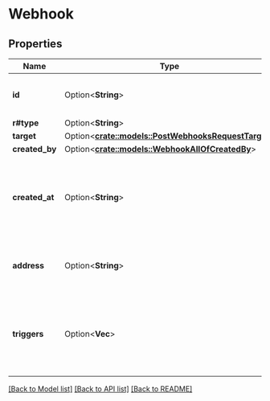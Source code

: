 # Webhook

## Properties

Name | Type | Description | Notes
------------ | ------------- | ------------- | -------------
**id** | Option<**String**> | The unique identifier for this webhook. | [optional]
**r#type** | Option<**String**> | `webhook` | [optional]
**target** | Option<[**crate::models::PostWebhooksRequestTarget**](post_webhooks_request_target.md)> |  | [optional]
**created_by** | Option<[**crate::models::WebhookAllOfCreatedBy**](Webhook_allOf_created_by.md)> |  | [optional]
**created_at** | Option<**String**> | A timestamp identifying the time that the webhook was created. | [optional]
**address** | Option<**String**> | The URL that is notified by this webhook | [optional]
**triggers** | Option<**Vec<String>**> | An array of event names that this webhook is to be triggered for | [optional]

[[Back to Model list]](../README.md#documentation-for-models) [[Back to API list]](../README.md#documentation-for-api-endpoints) [[Back to README]](../README.md)


